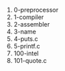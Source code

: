 1. 0-preprocessor
2. 1-compiler
3. 2-assembler
4. 3-name
5. 4-puts.c
6. 5-printf.c
7. 100-intel
101. 101-quote.c
